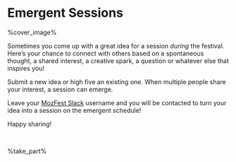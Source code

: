# Emergent Sessions

%cover_image%

Sometimes you come up with a great idea for a session _during_ the festival. Here’s your chance to connect with others based on a spontaneous thought, a shared interest, a creative spark, a question or whatever else that inspires you!

Submit a new idea or high five an existing one. When multiple people share your interest, a session can emerge.

Leave your [MozFest Slack](https://www.mozillafestival.org/en/slack/) username and you will be contacted to turn your idea into a session on the emergent schedule!

Happy sharing!

<br>

%take_part%
